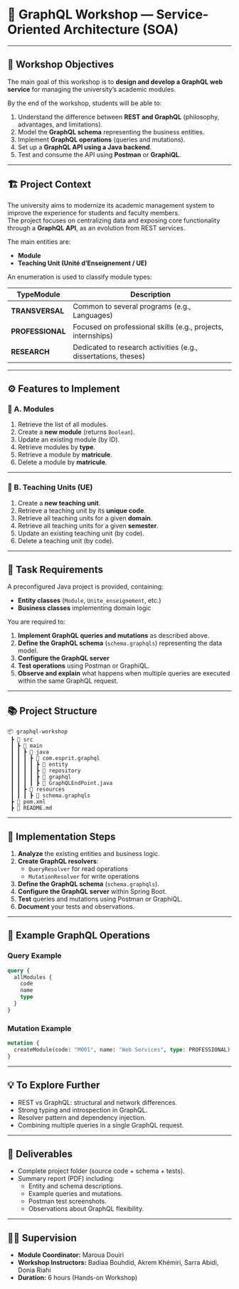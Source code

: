 # 🧠 GraphQL Workshop — Service-Oriented Architecture (SOA)


---

## 🎯 Workshop Objectives

The main goal of this workshop is to **design and develop a GraphQL web service** for managing the university’s academic modules.

By the end of the workshop, students will be able to:

1. Understand the difference between **REST and GraphQL** (philosophy, advantages, and limitations).  
2. Model the **GraphQL schema** representing the business entities.  
3. Implement **GraphQL operations** (queries and mutations).  
4. Set up a **GraphQL API using a Java backend**.  
5. Test and consume the API using **Postman** or **GraphiQL**.

---

## 🏗️ Project Context

The university aims to modernize its academic management system to improve the experience for students and faculty members.  
The project focuses on centralizing data and exposing core functionality through a **GraphQL API**, as an evolution from REST services.

The main entities are:

- **Module**  
- **Teaching Unit (Unité d’Enseignement / UE)**  

An enumeration is used to classify module types:

| TypeModule | Description |
|-------------|-------------|
| **TRANSVERSAL** | Common to several programs (e.g., Languages) |
| **PROFESSIONAL** | Focused on professional skills (e.g., projects, internships) |
| **RESEARCH** | Dedicated to research activities (e.g., dissertations, theses) |

---

## ⚙️ Features to Implement

### 🧩 A. Modules

1. Retrieve the list of all modules.  
2. Create a **new module** (returns `Boolean`).  
3. Update an existing module (by ID).  
4. Retrieve modules by **type**.  
5. Retrieve a module by **matricule**.  
6. Delete a module by **matricule**.

---

### 🧱 B. Teaching Units (UE)

1. Create a **new teaching unit**.  
2. Retrieve a teaching unit by its **unique code**.  
3. Retrieve all teaching units for a given **domain**.  
4. Retrieve all teaching units for a given **semester**.  
5. Update an existing teaching unit (by code).  
6. Delete a teaching unit (by code).

---

## 🧮 Task Requirements

A preconfigured Java project is provided, containing:

- **Entity classes** (`Module`, `Unite_enseignement`, etc.)  
- **Business classes** implementing domain logic

You are required to:

1. **Implement GraphQL queries and mutations** as described above.  
2. **Define the GraphQL schema** (`schema.graphqls`) representing the data model.  
3. **Configure the GraphQL server**   
4. **Test operations** using Postman or GraphiQL.  
5. **Observe and explain** what happens when multiple queries are executed within the same GraphQL request.

---


## 📚 Project Structure

```
📦 graphql-workshop
 ┣ 📂 src
 ┃ ┣ 📂 main
 ┃ ┃ ┣ 📂 java
 ┃ ┃ ┃ ┣ 📂 com.esprit.graphql
 ┃ ┃ ┃ ┃ ┣ 📂 entity
 ┃ ┃ ┃ ┃ ┣ 📂 repository
 ┃ ┃ ┃ ┃ ┣ 📂 graphql
 ┃ ┃ ┃ ┃ ┣ 📜 GraphQLEndPoint.java
 ┃ ┃ ┣ 📂 resources
 ┃ ┃ ┃ ┣ 📜 schema.graphqls
 ┣ 📜 pom.xml
 ┣ 📜 README.md
```

---

## 🚀 Implementation Steps

1. **Analyze** the existing entities and business logic.  
2. **Create GraphQL resolvers**:  
   - `QueryResolver` for read operations  
   - `MutationResolver` for write operations  
3. **Define the GraphQL schema** (`schema.graphqls`).  
4. **Configure the GraphQL server** within Spring Boot.  
5. **Test** queries and mutations using Postman or GraphiQL.  
6. **Document** your tests and observations.

---

## 🧪 Example GraphQL Operations

### Query Example
```graphql
query {
  allModules {
    code
    name
    type
  }
}
```

### Mutation Example
```graphql
mutation {
  createModule(code: "M001", name: "Web Services", type: PROFESSIONAL)
}
```

---

## 💡 To Explore Further

- REST vs GraphQL: structural and network differences.  
- Strong typing and introspection in GraphQL.  
- Resolver pattern and dependency injection.  
- Combining multiple queries in a single GraphQL request.

---

## 🧾 Deliverables

- Complete project folder (source code + schema + tests).  
- Summary report (PDF) including:  
  - Entity and schema descriptions.  
  - Example queries and mutations.  
  - Postman test screenshots.  
  - Observations about GraphQL flexibility.

---

## 👩‍🏫 Supervision

- **Module Coordinator:** Maroua Douiri  
- **Workshop Instructors:** Badiaa Bouhdid, Akrem Khémiri, Sarra Abidi, Donia Riahi  
- **Duration:** 6 hours (Hands-on Workshop)
